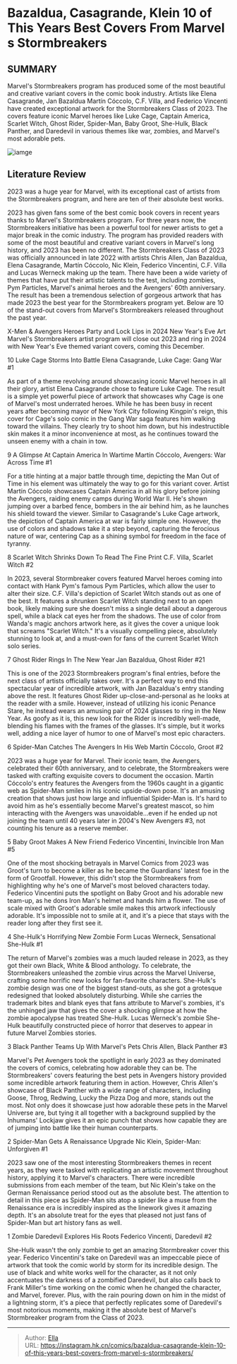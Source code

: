 # Bazaldua, Casagrande, Klein 10 of This Years Best Covers From Marvel s Stormbreakers


## SUMMARY 


 Marvel&#39;s Stormbreakers program has produced some of the most beautiful and creative variant covers in the comic book industry. 
 Artists like Elena Casagrande, Jan Bazaldua Martín Cóccolo, C.F. Villa, and Federico Vincenti have created exceptional artwork for the Stormbreakers Class of 2023. 
 The covers feature iconic Marvel heroes like Luke Cage, Captain America, Scarlet Witch, Ghost Rider, Spider-Man, Baby Groot, She-Hulk, Black Panther, and Daredevil in various themes like war, zombies, and Marvel&#39;s most adorable pets. 

![iamge](https://static1.srcdn.com/wordpress/wp-content/uploads/2023/12/marvel-s-best-stormbreakers-artwork-2023.jpg)

## Literature Review

2023 was a huge year for Marvel, with its exceptional cast of artists from the Stormbreakers program, and here are ten of their absolute best works.




2023 has given fans some of the best comic book covers in recent years thanks to Marvel&#39;s Stormbreakers program. For three years now, the Stormbreakers initiative has been a powerful tool for newer artists to get a major break in the comic industry. The program has provided readers with some of the most beautiful and creative variant covers in Marvel&#39;s long history, and 2023 has been no different.
The Stormbreakers Class of 2023 was officially announced in late 2022 with artists Chris Allen, Jan Bazaldua, Elena Casagrande, Martín Cóccolo, Nic Klein, Federico Vincentini, C.F. Villa and Lucas Werneck making up the team. There have been a wide variety of themes that have put their artistic talents to the test, including zombies, Pym Particles, Marvel&#39;s animal heroes and the Avengers&#39; 60th anniversary. The result has been a tremendous selection of gorgeous artwork that has made 2023 the best year for the Stormbreakers program yet. Below are 10 of the stand-out covers from Marvel&#39;s Stormbreakers released throughout the past year.
            
 
 X-Men &amp; Avengers Heroes Party and Lock Lips in 2024 New Year&#39;s Eve Art 
Marvel&#39;s Stormbreakers artist program will close out 2023 and ring in 2024 with New Year&#39;s Eve themed variant covers, coming this December. 












 








 10  Luke Cage Storms Into Battle 
Elena Casagrande, Luke Cage: Gang War #1

        

As part of a theme revolving around showcasing iconic Marvel heroes in all their glory, artist Elena Casagrande chose to feature Luke Cage. The result is a simple yet powerful piece of artwork that showcases why Cage is one of Marvel&#39;s most underrated heroes. While he has been busy in recent years after becoming mayor of New York City following Kingpin&#39;s reign, this cover for Cage&#39;s solo comic in the Gang War saga features him walking toward the villains. They clearly try to shoot him down, but his indestructible skin makes it a minor inconvenience at most, as he continues toward the unseen enemy with a chain in tow.





 9  A Glimpse At Captain America In Wartime 
Martín Cóccolo, Avengers: War Across Time #1

        

For a title hinting at a major battle through time, depicting the Man Out of Time in his element was ultimately the way to go for this variant cover. Artist Martín Cóccolo showcases Captain America in all his glory before joining the Avengers, raiding enemy camps during World War II. He&#39;s shown jumping over a barbed fence, bombers in the air behind him, as he launches his shield toward the viewer. Similar to Casagrande&#39;s Luke Cage artwork, the depiction of Captain America at war is fairly simple one. However, the use of colors and shadows take it a step beyond, capturing the ferocious nature of war, centering Cap as a shining symbol for freedom in the face of tyranny.





 8  Scarlet Witch Shrinks Down To Read The Fine Print 
C.F. Villa, Scarlet Witch #2

        

In 2023, several Stormbreaker covers featured Marvel heroes coming into contact with Hank Pym&#39;s famous Pym Particles, which allow the user to alter their size. C.F. Villa&#39;s depiction of Scarlet Witch stands out as one of the best. It features a shrunken Scarlet Witch standing next to an open book, likely making sure she doesn&#39;t miss a single detail about a dangerous spell, while a black cat eyes her from the shadows. The use of color from Wanda&#39;s magic anchors artwork here, as it gives the cover a unique look that screams &#34;Scarlet Witch.&#34; It&#39;s a visually compelling piece, absolutely stunning to look at, and a must-own for fans of the current Scarlet Witch solo series.





 7  Ghost Rider Rings In The New Year 
Jan Bazaldua, Ghost Rider #21

        

This is one of the 2023 Stormbreakers program&#39;s final entries, before the next class of artists officially takes over. It&#39;s a perfect way to end this spectacular year of incredible artwork, with Jan Bazaldua&#39;s entry standing above the rest. It features Ghost Rider up-close-and-personal as he looks at the reader with a smile. However, instead of utilizing his iconic Penance Stare, he instead wears an amusing pair of 2024 glasses to ring in the New Year. As goofy as it is, this new look for the Rider is incredibly well-made, blending his flames with the frames of the glasses. It&#39;s simple, but it works well, adding a nice layer of humor to one of Marvel&#39;s most epic characters.





 6  Spider-Man Catches The Avengers In His Web 
Martín Cóccolo, Groot #2

        

2023 was a huge year for Marvel. Their iconic team, the Avengers, celebrated their 60th anniversary, and to celebrate, the Stormbreakers were tasked with crafting exquisite covers to document the occasion. Martín Cóccolo&#39;s entry features the Avengers from the 1960s caught in a gigantic web as Spider-Man smiles in his iconic upside-down pose. It&#39;s an amusing creation that shows just how large and influential Spider-Man is. It&#39;s hard to avoid him as he&#39;s essentially become Marvel&#39;s greatest mascot, so him interacting with the Avengers was unavoidable...even if he ended up not joining the team until 40 years later in 2004&#39;s New Avengers #3, not counting his tenure as a reserve member.





 5  Baby Groot Makes A New Friend 
Federico Vincentini, Invincible Iron Man #5

        

One of the most shocking betrayals in Marvel Comics from 2023 was Groot&#39;s turn to become a killer as he became the Guardians&#39; latest foe in the form of Grootfall. However, this didn&#39;t stop the Stormbreakers from highlighting why he&#39;s one of Marvel&#39;s most beloved characters today. Federico Vincentini puts the spotlight on Baby Groot and his adorable new team-up, as he dons Iron Man&#39;s helmet and hands him a flower. The use of scale mixed with Groot&#39;s adorable smile makes this artwork infectiously adorable. It&#39;s impossible not to smile at it, and it&#39;s a piece that stays with the reader long after they first see it.





 4  She-Hulk&#39;s Horrifying New Zombie Form 
Lucas Werneck, Sensational She-Hulk #1

        

The return of Marvel&#39;s zombies was a much lauded release in 2023, as they got their own Black, White &amp; Blood anthology. To celebrate, the Stormbreakers unleashed the zombie virus across the Marvel Universe, crafting some horrific new looks for fan-favorite characters. She-Hulk&#39;s zombie design was one of the biggest stand-outs, as she got a grotesque redesigned that looked absolutely disturbing. While she carries the trademark bites and blank eyes that fans attribute to Marvel&#39;s zombies, it&#39;s the unhinged jaw that gives the cover a shocking glimpse at how the zombie apocalypse has treated She-Hulk. Lucas Werneck&#39;s zombie She-Hulk beautifully constructed piece of horror that deserves to appear in future Marvel Zombies stories.





 3  Black Panther Teams Up With Marvel&#39;s Pets 
Chris Allen, Black Panther #3

        

Marvel&#39;s Pet Avengers took the spotlight in early 2023 as they dominated the covers of comics, celebrating how adorable they can be. The Stormbreakers&#39; covers featuring the best pets in Avengers history provided some incredible artwork featuring them in action. However, Chris Allen&#39;s showcase of Black Panther with a wide range of characters, including Goose, Throg, Redwing, Lucky the Pizza Dog and more, stands out the most. Not only does it showcase just how adorable these pets in the Marvel Universe are, but tying it all together with a background supplied by the Inhumans&#39; Lockjaw gives it an epic punch that shows how capable they are of jumping into battle like their human counterparts.





 2  Spider-Man Gets A Renaissance Upgrade 
Nic Klein, Spider-Man: Unforgiven #1

        

2023 saw one of the most interesting Stormbreakers themes in recent years, as they were tasked with replicating an artistic movement throughout history, applying it to Marvel&#39;s characters. There were incredible submissions from each member of the team, but Nic Klein&#39;s take on the German Renaissance period stood out as the absolute best. The attention to detail in this piece as Spider-Man sits atop a spider like a muse from the Renaissance era is incredibly inspired as the linework gives it amazing depth. It&#39;s an absolute treat for the eyes that pleased not just fans of Spider-Man but art history fans as well.





 1  Zombie Daredevil Explores His Roots 
Federico Vincenti, Daredevil #2

        

She-Hulk wasn&#39;t the only zombie to get an amazing Stormbreaker cover this year. Federico Vincentini&#39;s take on Daredevil was an impeccable piece of artwork that took the comic world by storm for its incredible design. The use of black and white works well for the character, as it not only accentuates the darkness of a zombified Daredevil, but also calls back to Frank Miller&#39;s time working on the comic when he changed the character, and Marvel, forever. Plus, with the rain pouring down on him in the midst of a lightning storm, it&#39;s a piece that perfectly replicates some of Daredevil&#39;s most notorious moments, making it the absolute best of Marvel&#39;s Stormbreaker program from the Class of 2023. 

---

> Author: [Ella](https://instagram.hk.cn/)  
> URL: https://instagram.hk.cn/comics/bazaldua-casagrande-klein-10-of-this-years-best-covers-from-marvel-s-stormbreakers/  


